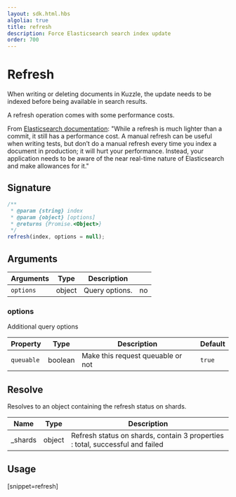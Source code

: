 ```yaml
---
layout: sdk.html.hbs
algolia: true
title: refresh
description: Force Elasticsearch search index update
order: 700
---
```


# Refresh

When writing or deleting documents in Kuzzle, the update needs to be indexed before being available in search results.

<div class="alert alert-info">
  A refresh operation comes with some performance costs.

From [Elasticsearch documentation](https://www.elastic.co/guide/en/elasticsearch/reference/current/docs-refresh.html):
"While a refresh is much lighter than a commit, it still has a performance cost. A manual refresh can be useful when writing tests, but don’t do a manual refresh every time you index a document in production; it will hurt your performance. Instead, your application needs to be aware of the near real-time nature of Elasticsearch and make allowances for it."

</div>

## Signature

```javascript
/**
 * @param {string} index
 * @param {object} [options]
 * @returns {Promise.<Object>}
 */
refresh(index, options = null);
```

## Arguments

| Arguments | Type   | Description                         | |
| --------- | ------ | ----------------------------------- | -------- |
| `options` | object | Query options. | no       |

### **options**

Additional query options

| Property   | Type    | Description                       | Default |
| ---------- | ------- | --------------------------------- | ------- |
| `queuable` | boolean | Make this request queuable or not | `true`  |

## Resolve

Resolves to an object containing the refresh status on shards.

| Name     | Type   | Description                                                                   |
| -------- | ------ | ----------------------------------------------------------------------------- |
| \_shards | object | Refresh status on shards, contain 3 properties : total, successful and failed |

## Usage

[snippet=refresh]
